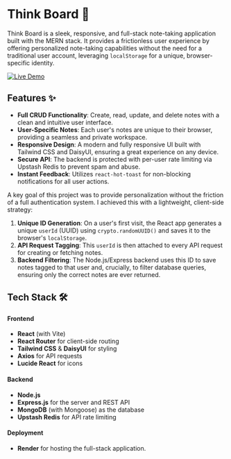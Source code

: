 # Think Board 📝

Think Board is a sleek, responsive, and full-stack note-taking application built with the MERN stack. It provides a frictionless user experience by offering personalized note-taking capabilities without the need for a traditional user account, leveraging `localStorage` for a unique, browser-specific identity.

[![Live Demo](https://thinkboard-dw2v.onrender.com/)](https://thinkboard-dw2v.onrender.com/)

## Features ✨

-   **Full CRUD Functionality**: Create, read, update, and delete notes with a clean and intuitive user interface.
-   **User-Specific Notes**: Each user's notes are unique to their browser, providing a seamless and private workspace.
-   **Responsive Design**: A modern and fully responsive UI built with Tailwind CSS and DaisyUI, ensuring a great experience on any device.
-   **Secure API**: The backend is protected with per-user rate limiting via Upstash Redis to prevent spam and abuse.
-   **Instant Feedback**: Utilizes `react-hot-toast` for non-blocking notifications for all user actions.

A key goal of this project was to provide personalization without the friction of a full authentication system. I achieved this with a lightweight, client-side strategy:

1.  **Unique ID Generation**: On a user's first visit, the React app generates a unique `userId` (UUID) using `crypto.randomUUID()` and saves it to the browser's `localStorage`.
2.  **API Request Tagging**: This `userId` is then attached to every API request for creating or fetching notes.
3.  **Backend Filtering**: The Node.js/Express backend uses this ID to save notes tagged to that user and, crucially, to filter database queries, ensuring only the correct notes are ever returned.

## Tech Stack 🛠️

#### Frontend
-   **React** (with Vite)
-   **React Router** for client-side routing
-   **Tailwind CSS** & **DaisyUI** for styling
-   **Axios** for API requests
-   **Lucide React** for icons

#### Backend
-   **Node.js**
-   **Express.js** for the server and REST API
-   **MongoDB** (with Mongoose) as the database
-   **Upstash Redis** for API rate limiting

#### Deployment
-   **Render** for hosting the full-stack application.


